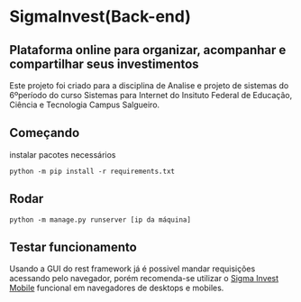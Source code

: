 # SigmaInvest(Back-end)
## Plataforma online para organizar, acompanhar e compartilhar seus investimentos
Este projeto foi criado para a disciplina de Analise e projeto de sistemas do 6ºperíodo do curso Sistemas para Internet do Insituto Federal de Educação, Ciência e Tecnologia Campus Salgueiro.

## Começando

instalar pacotes necessários
```
python -m pip install -r requirements.txt
````


## Rodar
```
python -m manage.py runserver [ip da máquina]
```

## Testar funcionamento
Usando a GUI do rest framework já é possivel mandar requisições acessando pelo navegador, porém recomenda-se utilizar o [Sigma Invest Mobile](https://github.com/lukksRhyan/SigmaInvestMobile) funcional em navegadores de desktops e mobiles.

